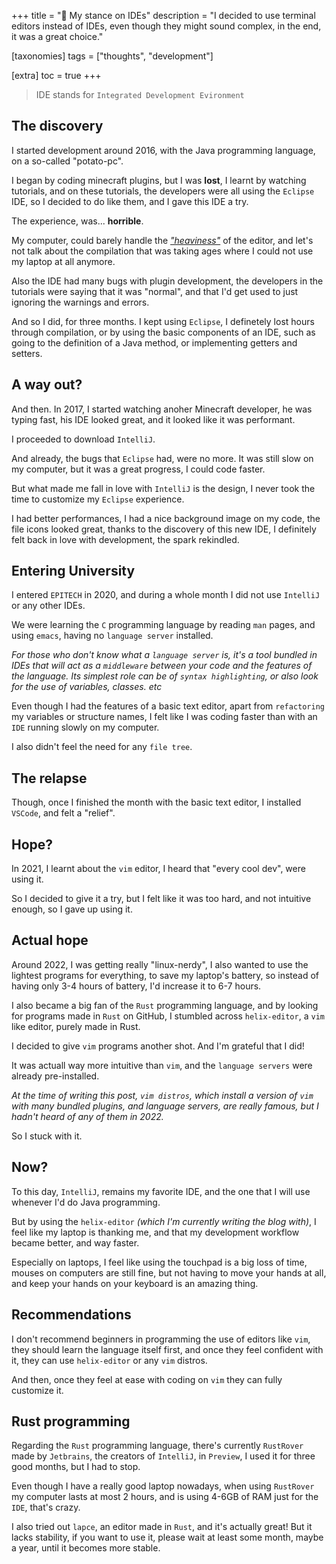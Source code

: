 +++
title = "🐌 My stance on IDEs"
description = "I decided to use terminal editors instead of IDEs, even though they might sound complex, in the end, it was a great choice."

[taxonomies]
tags = ["thoughts", "development"]

[extra]
toc = true
+++

> IDE stands for `Integrated Development Evironment`

## The discovery

I started development around 2016, with the Java programming language, on a so-called "potato-pc".

I began by coding minecraft plugins, but I was **lost**, I learnt by watching tutorials, and on these tutorials, the developers were all using the `Eclipse` IDE, so I decided to do like them, and I gave this IDE a try.

The experience, was... **horrible**.

My computer, could barely handle the <u>*"heaviness"*</u> of the editor, and let's not talk about the compilation that was taking ages where I could not use my laptop at all anymore.

Also the IDE had many bugs with plugin development, the developers in the tutorials were saying that it was "normal", and that I'd get used to just ignoring the warnings and errors.

And so I did, for three months. I kept using `Eclipse`, I definetely lost hours through compilation, or by using the basic components of an IDE, such as going to the definition of a Java method, or implementing getters and setters.

## A way out?

And then. In 2017, I started watching anoher Minecraft developer, he was typing fast, his IDE looked great, and it looked like it was performant.

I proceeded to download `IntelliJ`.

And already, the bugs that `Eclipse` had, were no more. It was still slow on my computer, but it was a great progress, I could code faster.

But what made me fall in love with `IntelliJ` is the design, I never took the time to customize my `Eclipse` experience.

I had better performances, I had a nice background image on my code, the file icons looked great, thanks to the discovery of this new IDE, I definitely felt back in love with development, the spark rekindled.

## Entering University

I entered `EPITECH` in 2020, and during a whole month I did not use `IntelliJ` or any other IDEs.

We were learning the `C` programming language by reading `man` pages, and using `emacs`, having no `language server` installed.

*For those who don't know what a `language server` is, it's a tool bundled in IDEs that will act as a `middleware` between your code and the features of the language. Its simplest role can be of `syntax highlighting`, or also look for the use of variables, classes. etc*

Even though I had the features of a basic text editor, apart from `refactoring` my variables or structure names, I felt like I was coding faster than with an `IDE` running slowly on my computer.

I also didn't feel the need for any `file tree`.

## The relapse

Though, once I finished the month with the basic text editor, I installed `VSCode`, and felt a "relief".

## Hope?

In 2021, I learnt about the `vim` editor, I heard that "every cool dev", were using it.

So I decided to give it a try, but I felt like it was too hard, and not intuitive enough, so I gave up using it.

## Actual hope

Around 2022, I was getting really "linux-nerdy", I also wanted to use the lightest programs for everything, to save my laptop's battery, so instead of having only 3-4 hours of battery, I'd increase it to 6-7 hours.

I also became a big fan of the `Rust` programming language, and by looking for programs made in `Rust` on GitHub, I stumbled across `helix-editor`, a `vim` like editor, purely made in Rust.

I decided to give `vim` programs another shot. And I'm grateful that I did!

It was actuall way more intuitive than `vim`, and the `language servers` were already pre-installed.

*At the time of writing this post, `vim distros`, which install a version of `vim` with many bundled plugins, and language servers, are really famous, but I hadn't heard of any of them in 2022.*

So I stuck with it.

## Now?

To this day, `IntelliJ`, remains my favorite IDE, and the one that I will use whenever I'd do Java programming.

But by using the `helix-editor` *(which I'm currently writing the blog with)*, I feel like my laptop is thanking me, and that my development workflow became better, and way faster.

Especially on laptops, I feel like using the touchpad is a big loss of time, mouses on computers are still fine, but not having to move your hands at all, and keep your hands on your keyboard is an amazing thing.

## Recommendations

I don't recommend beginners in programming the use of editors like `vim`, they should learn the language itself first, and once they feel confident with it, they can use `helix-editor` or any `vim` distros.

And then, once they feel at ease with coding on `vim` they can fully customize it.

## Rust programming

Regarding the `Rust` programming language, there's currently `RustRover` made by `Jetbrains`, the creators of `IntelliJ`, in `Preview`, I used it for three good months, but I had to stop.

Even though I have a really good laptop nowadays, when using `RustRover` my computer lasts at most 2 hours, and is using 4-6GB of RAM just for the `IDE`, that's crazy.

I also tried out `lapce`, an editor made in `Rust`, and it's actually great! But it lacks stability, if you want to use it, please wait at least some month, maybe a year, until it becomes more stable.
